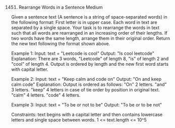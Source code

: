 1451. Rearrange Words in a Sentence
Medium

Given a sentence text (A sentence is a string of space-separated words) in the following format:
First letter is in upper case.
Each word in text are separated by a single space.
Your task is to rearrange the words in text such that all words are rearranged in an increasing order of their lengths. If two words have the same length, arrange them in their original order.
Return the new text following the format shown above.

Example 1:
Input: text = "Leetcode is cool"
Output: "Is cool leetcode"
Explanation: There are 3 words, "Leetcode" of length 8, "is" of length 2 and "cool" of length 4.
Output is ordered by length and the new first word starts with capital letter.

Example 2:
Input: text = "Keep calm and code on"
Output: "On and keep calm code"
Explanation: Output is ordered as follows:
"On" 2 letters.
"and" 3 letters.
"keep" 4 letters in case of tie order by position in original text.
"calm" 4 letters.
"code" 4 letters.

Example 3:
Input: text = "To be or not to be"
Output: "To be or to be not"
 
Constraints:
text begins with a capital letter and then contains lowercase letters and single space between words.
1 <= text.length <= 10^5
